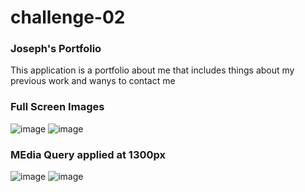 # challenge-02

### Joseph's Portfolio

This application is a portfolio about me that includes things about my previous work and wanys to contact me

### Full Screen Images
![image](https://user-images.githubusercontent.com/117794483/208224810-0b20ea27-20a2-4739-9f1a-d671ce16fd2e.png)
![image](https://user-images.githubusercontent.com/117794483/208224829-01abd868-3993-467d-b3ad-232441c0140a.png)

### MEdia Query applied at 1300px
![image](https://user-images.githubusercontent.com/117794483/208224877-a6beec63-c6a6-4478-82de-2e971ed2759b.png)
![image](https://user-images.githubusercontent.com/117794483/208224884-54ef7bb5-805f-4924-b6d7-94f12bb997c1.png)


